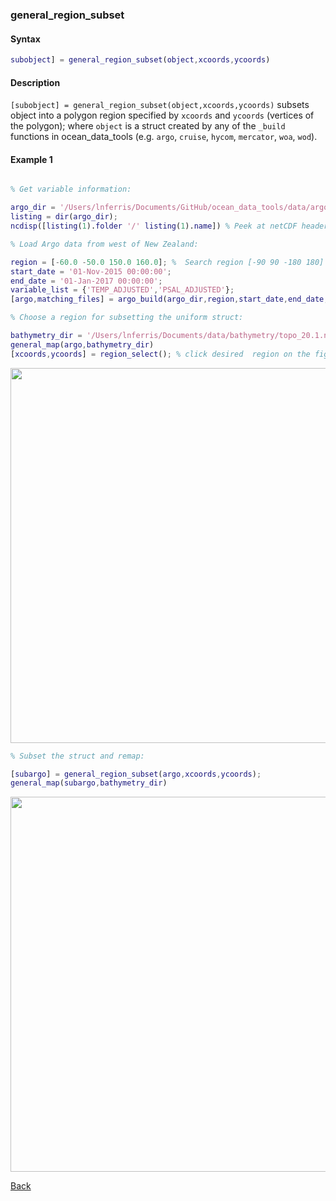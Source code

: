 ### general_region_subset

#### Syntax

```Matlab
subobject] = general_region_subset(object,xcoords,ycoords)
```
#### Description

``[subobject] = general_region_subset(object,xcoords,ycoords)`` subsets object into a polygon region specified by ``xcoords`` and ``ycoords`` (vertices of the polygon); where ``object`` is a struct created by any of the ``_build`` functions in ocean_data_tools (e.g. ``argo``, ``cruise``, ``hycom``, ``mercator``, ``woa``, ``wod``). 

#### Example 1

```Matlab

% Get variable information:

argo_dir = '/Users/lnferris/Documents/GitHub/ocean_data_tools/data/argo/*profiles*.nc';
listing = dir(argo_dir); 
ncdisp([listing(1).folder '/' listing(1).name]) % Peek at netCDF header info to inform choice of variable_list.

% Load Argo data from west of New Zealand:

region = [-60.0 -50.0 150.0 160.0]; %  Search region [-90 90 -180 180]
start_date = '01-Nov-2015 00:00:00';
end_date = '01-Jan-2017 00:00:00';
variable_list = {'TEMP_ADJUSTED','PSAL_ADJUSTED'};
[argo,matching_files] = argo_build(argo_dir,region,start_date,end_date,variable_list);

% Choose a region for subsetting the uniform struct:

bathymetry_dir = '/Users/lnferris/Documents/data/bathymetry/topo_20.1.nc';
general_map(argo,bathymetry_dir)
[xcoords,ycoords] = region_select(); % click desired  region on the figure

```
<img src="https://user-images.githubusercontent.com/24570061/88415528-a684a000-cdac-11ea-8f79-189818c2351c.png" width="600">

```Matlab
% Subset the struct and remap:

[subargo] = general_region_subset(argo,xcoords,ycoords); 
general_map(subargo,bathymetry_dir)

```
<img src="https://user-images.githubusercontent.com/24570061/88416080-8e615080-cdad-11ea-8014-e245935da2cf.png" width="600">

[Back](https://github.com/lnferris/ocean_data_tools#general-functions-for-subsetting-and-plotting-uniform-structs-1)
